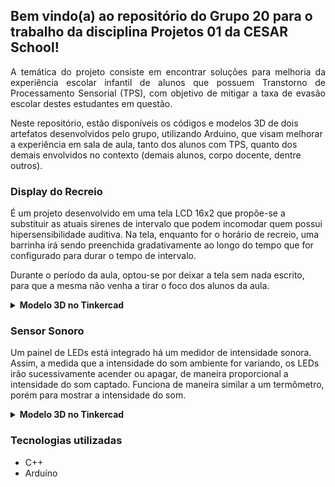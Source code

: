 ## Bem vindo(a) ao repositório do Grupo 20 para o trabalho da disciplina Projetos 01 da CESAR School!

 <p align="justify">
A temática do projeto consiste em encontrar soluções para melhoria da experiência escolar infantil de alunos que possuem Transtorno de Processamento Sensorial (TPS), com objetivo de 
mitigar a taxa de evasão escolar destes estudantes em questão.
 
Neste repositório, estão disponíveis os códigos e modelos 3D de dois artefatos desenvolvidos pelo grupo, utilizando Arduino, que visam melhorar a experiência em sala de aula, tanto dos alunos com TPS, quanto dos demais envolvidos no contexto (demais alunos, corpo docente, dentre outros).
 </p>
   
### Display do Recreio
 <p align="justify">

É um projeto desenvolvido em uma tela LCD 16x2 que propõe-se a substituir as atuais sirenes de intervalo que podem incomodar quem possui hipersensibilidade auditiva.
Na tela, enquanto for o horário de recreio, uma barrinha irá sendo preenchida gradativamente ao longo do tempo que for configurado para durar o tempo de intervalo.

Durante o período da aula, optou-se por deixar a tela sem nada escrito, para que a mesma não venha a tirar o foco dos alunos da aula.
 </p>
 
<details>
  <summary><strong>Modelo 3D no Tinkercad</strong></summary><br />

- Link: https://www.tinkercad.com/things/jDGnEsUxrux-copy-of-display-tela-lcd-16x2-arduino-project/editel
</details>


 ### Sensor Sonoro
 <p align="justify">

Um painel de LEDs está integrado há um medidor de intensidade sonora. Assim, a medida que a intensidade do som ambiente for variando, os LEDs irão sucessivamente acender ou apagar, de maneira proporcional a intensidade do som captado.
Funciona de maneira similar a um termômetro, porém para mostrar a intensidade do som.
 </p>

  <details>
  <summary><strong>Modelo 3D no Tinkercad</strong></summary><br />
  </details>
  
### Tecnologias utilizadas
  
  - C++
  - Arduíno
  

